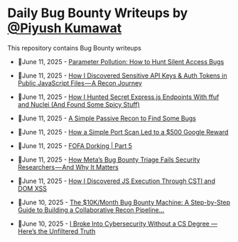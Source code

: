 # Daily Bug Bounty Writeups by [@Piyush Kumawat](https://twitter.com/piyush_supiy) 
This repository contains Bug Bounty writeups

<!-- BLOG-POST-LIST:START -->
 - 💯June 11, 2025 - [Parameter Pollution: How to Hunt Silent Access Bugs](https://infosecwriteups.com/parameter-pollution-how-to-hunt-silent-access-bugs-922863d0498e?source=rss------bug_bounty-5) 

 - 💯June 11, 2025 - [How I Discovered Sensitive API Keys &amp; Auth Tokens in Public JavaScript Files — A Recon Journey](https://medium.com/@kingstar75114/how-i-discovered-sensitive-api-keys-auth-tokens-in-public-javascript-files-a-recon-journey-01cc33e27b9e?source=rss------bug_bounty-5) 

 - 💯June 11, 2025 - [How I Hunted Secret Express.js Endpoints With ffuf and Nuclei &lpar;And Found Some Spicy Stuff&rpar;](https://medium.com/@minto258/how-i-hunted-secret-express-js-endpoints-with-ffuf-and-nuclei-and-found-some-spicy-stuff-7f4939a1ed56?source=rss------bug_bounty-5) 

 - 💯June 11, 2025 - [A Simple Passive Recon to Find Some Bugs](https://medium.com/@faxcl018/a-simple-passive-recon-to-find-some-bugs-aa34b6265820?source=rss------bug_bounty-5) 

 - 💯June 11, 2025 - [How a Simple Port Scan Led to a $500 Google Reward](https://jebarsonimmanuel.medium.com/how-a-simple-port-scan-led-to-a-500-google-reward-39d80e2e3fef?source=rss------bug_bounty-5) 

 - 💯June 11, 2025 - [FOFA Dorking | Part 5](https://cybersecuritywriteups.com/fofa-dorking-part-5-4f0516273a0d?source=rss------bug_bounty-5) 

 - 💯June 11, 2025 - [How Meta’s Bug Bounty Triage Fails Security Researchers — And Why It Matters](https://medium.com/@d.johnston_19172/how-metas-bug-bounty-triage-fails-security-researchers-and-why-it-matters-7dc3d8d56b16?source=rss------bug_bounty-5) 

 - 💯June 11, 2025 - [How I Discovered JS Execution Through CSTI and DOM XSS](https://javascript.plainenglish.io/how-i-discovered-js-execution-through-csti-and-dom-xss-09024676692b?source=rss------bug_bounty-5) 

 - 💯June 10, 2025 - [The $10K/Month Bug Bounty Machine: A Step-by-Step Guide to Building a Collaborative Recon Pipeline…](https://medium.com/@sync-with-ivan/the-10k-month-bug-bounty-machine-a-step-by-step-guide-to-building-a-collaborative-recon-pipeline-7b1d357ddd5d?source=rss------bug_bounty-5) 

 - 💯June 10, 2025 - [I Broke Into Cybersecurity Without a CS Degree — Here’s the Unfiltered Truth](https://medium.com/@nigamh7/i-broke-into-cybersecurity-without-a-cs-degree-heres-the-unfiltered-truth-d320b5d8a474?source=rss------bug_bounty-5) 
<!-- BLOG-POST-LIST:END -->
